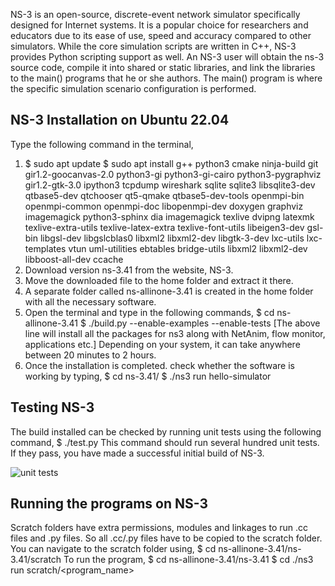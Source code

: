 NS-3 is an open-source, discrete-event network simulator specifically designed for Internet systems. It is a popular choice for researchers and educators due to its ease of use, speed and accuracy compared to other simulators. While the core simulation scripts are written in C++, NS-3 provides Python scripting support as well. An NS-3 user will obtain the ns-3 source code, compile it into shared or static libraries, and link the libraries to the main() programs that he or she authors. The main() program is where the specific simulation scenario configuration is performed.

## NS-3 Installation on Ubuntu 22.04

Type the following command in the terminal,
1. $ sudo apt update
   $ sudo apt install g++ python3 cmake ninja-build git gir1.2-goocanvas-2.0 python3-gi python3-gi-cairo python3-pygraphviz gir1.2-gtk-3.0 ipython3 tcpdump wireshark sqlite sqlite3 libsqlite3-dev qtbase5-dev qtchooser qt5-qmake qtbase5-dev-tools openmpi-bin openmpi-common openmpi-doc libopenmpi-dev doxygen graphviz imagemagick python3-sphinx dia imagemagick texlive dvipng latexmk texlive-extra-utils texlive-latex-extra texlive-font-utils libeigen3-dev gsl-bin libgsl-dev libgslcblas0 libxml2 libxml2-dev libgtk-3-dev lxc-utils lxc-templates vtun uml-utilities ebtables bridge-utils libxml2 libxml2-dev libboost-all-dev ccache
2. Download version ns-3.41 from the website, NS-3.
3. Move the downloaded file to the home folder and extract it there.
4. A separate folder called ns-allinone-3.41 is created in the home folder with all the necessary software.
5. Open the terminal and type in the following commands,
   $  cd ns-allinone-3.41
   $ ./build.py --enable-examples --enable-tests
  [The above line will install all the packages for ns3 along with NetAnim, flow monitor,  applications etc.]
   Depending on your system, it can take anywhere between 20 minutes to 2 hours.
6. Once the installation is completed. check whether the software is working by typing,
   $ cd ns-3.41/
   $ ./ns3 run hello-simulator

## Testing NS-3

The build installed can be checked by running unit tests using the following command,
$ ./test.py
This command should run several hundred unit tests. If they pass, you have made a successful initial build of NS-3.

![unit tests](https://github.com/bindu-1805/NS-3/assets/137310333/c263f0c6-c48e-4c71-837d-8f651f1636ab)

## Running the programs on NS-3

Scratch folders have extra permissions, modules and linkages to run .cc files and .py files. So all .cc/.py files have to be copied to the scratch folder. You can navigate to the scratch folder using,
$ cd ns-allinone-3.41/ns-3.41/scratch
To run the program,
$ cd ns-allinone-3.41/ns-3.41
$ cd ./ns3 run scratch/<program_name>

